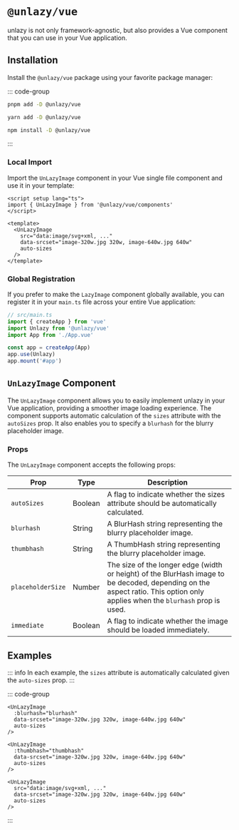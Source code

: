 # `@unlazy/vue`

unlazy is not only framework-agnostic, but also provides a Vue component that you can use in your Vue application.

## Installation

Install the `@unlazy/vue` package using your favorite package manager:

::: code-group
  ```bash [pnpm]
  pnpm add -D @unlazy/vue
  ```
  ```bash [yarn]
  yarn add -D @unlazy/vue
  ```
  ```bash [npm]
  npm install -D @unlazy/vue
  ```
:::

### Local Import

Import the `UnLazyImage` component in your Vue single file component and use it in your template:

```vue
<script setup lang="ts">
import { UnLazyImage } from '@unlazy/vue/components'
</script>

<template>
  <UnLazyImage
    src="data:image/svg+xml, ..."
    data-srcset="image-320w.jpg 320w, image-640w.jpg 640w"
    auto-sizes
  />
</template>
```

### Global Registration

If you prefer to make the `LazyImage` component globally available, you can register it in your `main.ts` file across your entire Vue application:

```ts
// src/main.ts
import { createApp } from 'vue'
import Unlazy from '@unlazy/vue'
import App from './App.vue'

const app = createApp(App)
app.use(Unlazy)
app.mount('#app')
```

## `UnLazyImage` Component

The `UnLazyImage` component allows you to easily implement unlazy in your Vue application, providing a smoother image loading experience. The component supports automatic calculation of the `sizes` attribute with the `autoSizes` prop. It also enables you to specify a `blurhash` for the blurry placeholder image.

### Props

The `UnLazyImage` component accepts the following props:

| Prop | Type | Description |
| --- | --- | --- |
| `autoSizes` | Boolean | A flag to indicate whether the sizes attribute should be automatically calculated. |
| `blurhash` | String | A BlurHash string representing the blurry placeholder image. |
| `thumbhash` | String | A ThumbHash string representing the blurry placeholder image. |
| `placeholderSize` | Number | The size of the longer edge (width or height) of the BlurHash image to be decoded, depending on the aspect ratio. This option only applies when the `blurhash` prop is used. |
| `immediate` | Boolean | A flag to indicate whether the image should be loaded immediately. |

## Examples

::: info
In each example, the `sizes` attribute is automatically calculated given the `auto-sizes` prop.
:::

::: code-group
  ```vue [BlurHash]
  <UnLazyImage
    :blurhash="blurhash"
    data-srcset="image-320w.jpg 320w, image-640w.jpg 640w"
    auto-sizes
  />
  ```
  ```vue [ThumbHash]
  <UnLazyImage
    :thumbhash="thumbhash"
    data-srcset="image-320w.jpg 320w, image-640w.jpg 640w"
    auto-sizes
  />
  ```
  ```vue [Inlined placeholder image]
  <UnLazyImage
    src="data:image/svg+xml, ..."
    data-srcset="image-320w.jpg 320w, image-640w.jpg 640w"
    auto-sizes
  />
  ```
:::

